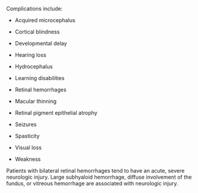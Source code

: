 Complications include:

- Acquired microcephalus

- Cortical blindness

- Developmental delay

- Hearing loss

- Hydrocephalus

- Learning disabilities

- Retinal hemorrhages

- Macular thinning

- Retinal pigment epithelial atrophy

- Seizures

- Spasticity

- Visual loss

- Weakness

Patients with bilateral retinal hemorrhages tend to have an acute, severe neurologic injury. Large subhyaloid hemorrhage, diffuse involvement of the fundus, or vitreous hemorrhage are associated with neurologic injury.